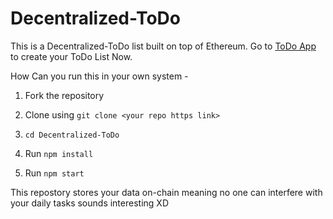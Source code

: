 # Decentralized-ToDo
This is a Decentralized-ToDo list built on top of Ethereum.
Go to <a href = "decentralized-to-do.vercel.app">ToDo App</a> to create your ToDo List Now.

How Can you run this in your own system -

1. Fork the repository

2. Clone using `git clone <your repo https link>`

3. `cd Decentralized-ToDo`

4. Run `npm install`

5. Run `npm start`


This repostory stores your data on-chain meaning no one can interfere with your daily tasks sounds interesting XD
